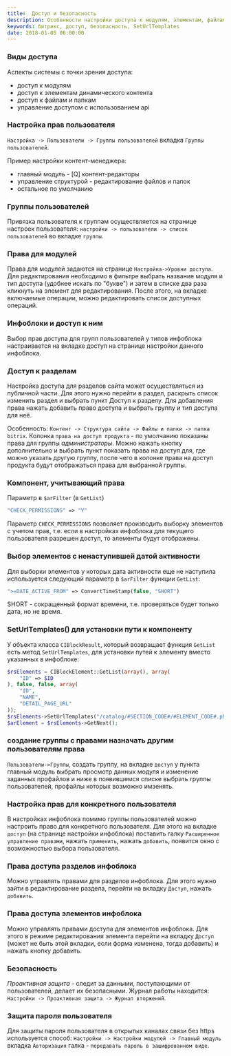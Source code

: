 ```yaml
---
title:  Доступ и безопасность
description: Особенности настройки доступа к модулям, элементам, файлам и папкам. Управление доступом с помощью API. Настройка безопасности.
keywords: битрикс, доступ, безопасность, SetUrlTemplates
date: 2018-01-05 06:00:00
---
```


### Виды доступа

Аспекты системы с точки зрения доступа:

+ доступ к модулям
+ доступ к элементам динамического контента
+ доступ к файлам и папкам
+ управление доступом с использованием api

### Настройка прав пользователя

`Настройка -> Пользователи -> Группы пользователей` вкладка `Группы пользователей`.

Пример настройки контент-менеджера:

+ главный модуль - [Q] контент-редакторы
+ управление структурой - редактирование файлов и папок
+ остальное по умолчанию

### Группы пользователей

Привязка пользователя к группам осуществляется на странице настроек пользователя: 
`настройки -> пользователи -> список пользователей` во вкладке `группы`.

### Права для модулей

Права для модулей задаются на странице `Настройка->Уровни доступа`. Для редактирования необходимо в фильтре выбрать название модуля и тип доступа (удобнее искать по "букве") и затем в списке два раза кликнуть на элемент для редактирования. После этого, на вкладке включаемые операции, можно редактировать список доступных операций.

### Инфоблоки и доступ к ним

Выбор прав доступа для групп пользователей у типов инфоблока настраивается на вкладке доступ на странице настройки данного инфоблока.

### Доступ к разделам

Настройка доступа для разделов сайта может осуществляться из публичной части. Для этого нужно перейти в раздел, раскрыть список изменить раздел и выбрать пункт Доступ к разделу. Для добавления права нажать добавить право доступа и выбрать группу и тип доступа для неё.

Особенность: 
`Контент -> Структура сайта -> Файлы и папки -> папка bitrix`. Колонка `права на доступ продукта` - по умолчанию показаны права для группы *администраторы*. Можно нажать кнопку дополнительно и выбрать пункт показать права на доступ для, где можно указать другую группу, после чего в колонке права на доступ продукта будут отображаться права для выбранной группы.

### Компонент, учитывающий права

Параметр в `$arFilter` (в `GetList`) 

```php
"CHECK_PERMISSIONS" => "Y" 
```

Параметр `CHECK_PERMISSIONS` позволяет производить выборку элементов с учетом прав, т.е. если в настройках инфоблока для текущего пользователя разрешен доступ, то элементы будут отображены.

### Выбор элементов с ненаступившей датой активности

Для выборки элементов у которых дата активности еще не наступила используется следующий параметр в `$arFilter` функции `GetList`:

```php
">=DATE_ACTIVE_FROM" => ConvertTimeStamp(false, "SHORT") 
```

SHORT - сокращенный формат времени, т.е. проверяться будет только дата, но не время.

### SetUrlTemplates() для установки пути к компоненту

У объекта класса `CIBlockResult`, который возвращает функция `GetList` есть метод `SetUrlTemplates`, для установки путей к элементу вместо указанных в инфоблоке:

```php
$rsElements = CIBlockElement::GetList(array(), array(
    "ID" => $ID
), false, false, array(
    "ID",
    "NAME",
    "DETAIL_PAGE_URL"
));
$rsElements->SetUrlTemplates("/catalog/#SECTION_CODE#/#ELEMENT_CODE#.php");
$arElement = $rsElements->GetNext();
```

### создание группы с правами назначать другим пользователям права

`Пользователи->Группы`, создать группу, на вкладке `доступ` у пункта главный модуль выбрать просмотр данных модуля и изменение заданных профайлов и ниже в появившемся списке выбрать группы пользователей, профайлы которых возможно имзенять.

### Настройка прав для конкретного пользователя

В настройках инфоблока помимо группы пользователей можно настроить право для конкретного пользователя. Для этого на вкладке `доступ` (на странице настройки инфоблока) поставить галку `Расширенное управление правами`, нажать `применить`, нажать `добавить`, появится окно с возможностью выбора пользователя.

### Права доступа разделов инфоблока

Можно управлять правами для разделов инфоблока. Для этого нужно зайти в редактирование раздела, перейти на вкладку `Доступ`, нажать `добавить`.

### Права доступа элементов инфоблока

Можно управлять правами доступа для элементов инфоблока. Для этого в режиме редактирования элемента перейти на вкладку `Доступ` (может не быть этой вкладки, если форма изменена, тогда добавить) и нажать кнопку добавить.

### Безопасность

*Проактивная защита* - следит за данными, поступающими от пользователей, делает их безопасными. Журнал работы находится:
`Настройки -> Проактивная защита -> Журнал вторжений`.

### Защита пароля пользователя

Для защиты пароля пользователя в открытых каналах связи без https используется способ:
`Настройки -> Настройки модулей -> Главный модуль` вкладка `Авторизация` галка - `передавать пароль в зашифрованном виде`.